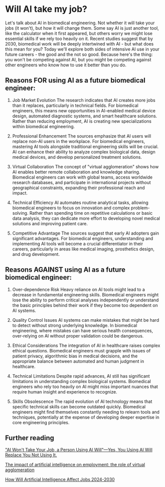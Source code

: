 # Will AI take my job?

Let's talk about AI in biomedical engineering. Not whether it will take your jobs (it won't), but how it will change them. Some say AI is just another tool, like the calculator when it first appeared, but others worry we might lose essential skills if we rely too heavily on it. Recent studies suggest that by 2030, biomedical work will be deeply intertwined with AI - but what does this mean for you? Today we'll explore both sides of intensive AI use in your future careers - the good and the not so good. Because here's the thing: you won't be competing against AI, but you might be competing against other engineers who know how to use it better than you do.

## Reasons FOR using AI as a future biomedical engineer:

1. Job Market Evolution
The research indicates that AI creates more jobs than it replaces, particularly in technical fields. For biomedical engineers, this means new opportunities in AI-enabled medical device design, automated diagnostic systems, and smart healthcare solutions. Rather than reducing employment, AI is creating new specializations within biomedical engineering.

2. Professional Enhancement
The sources emphasize that AI users will replace non-AI users in the workplace. For biomedical engineers, mastering AI tools alongside traditional engineering skills will be crucial. AI can enhance their ability to analyze complex biological data, design medical devices, and develop personalized treatment solutions.

3. Virtual Collaboration
The concept of "virtual agglomeration" shows how AI enables better remote collaboration and knowledge sharing. Biomedical engineers can work with global teams, access worldwide research databases, and participate in international projects without geographical constraints, expanding their professional reach and impact.

4. Technical Efficiency 
AI automates routine analytical tasks, allowing biomedical engineers to focus on innovation and complex problem-solving. Rather than spending time on repetitive calculations or basic data analysis, they can dedicate more effort to developing novel medical solutions and improving patient care.

5. Competitive Advantage
The sources suggest that early AI adopters gain significant advantages. For biomedical engineers, understanding and implementing AI tools will become a crucial differentiator in their careers, particularly in areas like medical imaging, prosthetics design, and drug development.

## Reasons AGAINST using AI as a future biomedical engineer:

1. Over-dependence Risk
Heavy reliance on AI tools might lead to a decrease in fundamental engineering skills. Biomedical engineers might lose the ability to perform critical analyses independently or understand the basic principles behind their work if they become too dependent on AI systems.

2. Quality Control Issues
AI systems can make mistakes that might be hard to detect without strong underlying knowledge. In biomedical engineering, where mistakes can have serious health consequences, over-relying on AI without proper validation could be dangerous.

3. Ethical Considerations
The integration of AI in healthcare raises complex ethical questions. Biomedical engineers must grapple with issues of patient privacy, algorithmic bias in medical decisions, and the appropriate balance between automated and human judgment in healthcare.

4. Technical Limitations
Despite rapid advances, AI still has significant limitations in understanding complex biological systems. Biomedical engineers who rely too heavily on AI might miss important nuances that require human insight and experience to recognize.

5. Skills Obsolescence
The rapid evolution of AI technology means that specific technical skills can become outdated quickly. Biomedical engineers might find themselves constantly needing to relearn tools and techniques, potentially at the expense of developing deeper expertise in core engineering principles.

## Further reading
["AI Won't Take Your Job, a Person Using AI Will"—Yes, You Using AI Will Replace You Not Using It.](https://www.thealgorithmicbridge.com/p/ai-wont-take-your-job-a-person-using)

[The impact of artificial intelligence on employment: the role of virtual agglomeration](https://www.nature.com/articles/s41599-024-02647-9)

[How Will Artificial Intelligence Affect Jobs 2024-2030](https://www.nexford.edu/insights/how-will-ai-affect-jobs)